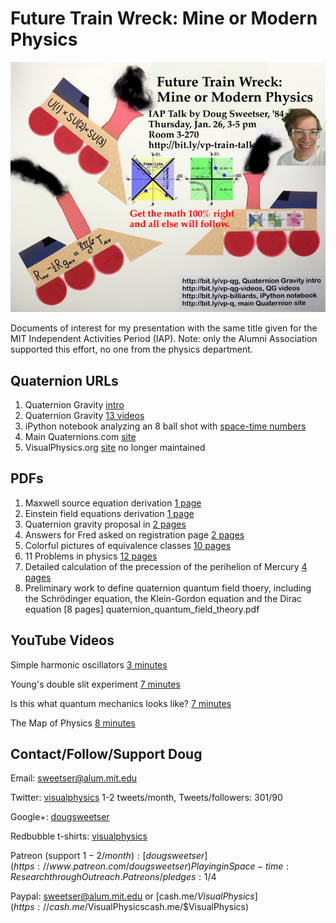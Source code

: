# Future Train Wreck: Mine or Modern Physics

![](train_wreck_poster.small.png)

Documents of interest for my presentation with the same title given for the
MIT Independent Activities Period (IAP). Note: only the Alumni Association
supported this effort, no one from the physics department.

## Quaternion URLs

1. Quaternion Gravity [intro](http://bit.ly/vp-qg)
1. Quaternion Gravity [13 videos](http://bit.ly/vp-qg-videos)
1. iPython notebook analyzing an 8 ball shot with [space-time numbers](http://bit.ly/vp-billiards)
1. Main Quaternions.com [site](http://bit.ly/vp-q) 
1. VisualPhysics.org [site](http://visualphysics.org) no longer maintained

## PDFs

1. Maxwell source equation derivation [1 page](Maxwell_by_hand.pdf)
1. Einstein field equations derivation [1 page](Einstein_field_eq.pdf)
1. Quaternion gravity proposal in [2 pages](quaternion_gravity_in_2_pages.pdf)
1. Answers for Fred asked on registration page [2 pages](AnswersForFred.pdf)
1. Colorful pictures of equivalence classes [10 pages](equivalence_classes_summary.pdf)
1. 11 Problems in physics [12 pages](11_problems_in_physics.pdf)
1. Detailed calculation of the precession of the perihelion of Mercury [4 pages](precession.pdf)
1. Preliminary work to define quaternion quantum field thoery, including the
Schrödinger equation, the Klein-Gordon equation and the Dirac equation [8 pages] quaternion_quantum_field_theory.pdf

## YouTube Videos

Simple harmonic oscillators [3
minutes](https://www.youtube.com/watch?v=efYhDxm1m-g&index=1&list=PL5D_p8q0VLMGW0_-1i2UbzI-cuiIVI8Xf&t=83s)

Young's double slit experiment [7
minutes](https://www.youtube.com/watch?v=CN-wjj_phVA&index=4&list=PL5D_p8q0VLMGW0_-1i2UbzI-cuiIVI8Xf&t=28s)

Is this what quantum mechanics looks like? [7
minutes](https://www.youtube.com/watch?v=WIyTZDHuarQ&index=3&list=PL5D_p8q0VLMGW0_-1i2UbzI-cuiIVI8Xf&t=17s)

The Map of Physics [8
minutes](https://www.youtube.com/watch?v=ZihywtixUYo&index=2&list=PL5D_p8q0VLMGW0_-1i2UbzI-cuiIVI8Xf&t=12s)

## Contact/Follow/Support Doug

Email: sweetser@alum.mit.edu

Twitter: [visualphysics](https://twitter.com/visualphysics) 1-2 tweets/month,
Tweets/followers: 301/90

Google+: [dougsweetser](https://plus.google.com/u/0/+DougSweetser)

Redbubble t-shirts:
[visualphysics](https://www.redbubble.com/people/visualphysics/shop)

Patreon (support $1-2/month):
[dougsweetser](https://www.patreon.com/dougsweetser) Playing in Space-time:
Research through Outreach. Patreons/pledges: 1/$4

Paypal: sweetser@alum.mit.edu or
[cash.me/$VisualPhysics](https://cash.me/$VisualPhysicscash.me/$VisualPhysics)
